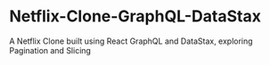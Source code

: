 # Netflix-Clone-GraphQL-DataStax
A Netflix Clone built using React GraphQL and DataStax, exploring Pagination and Slicing
